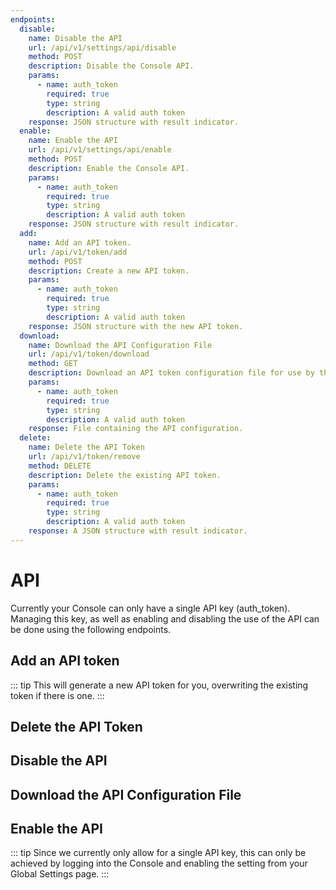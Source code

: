 ```yaml
---
endpoints:
  disable:
    name: Disable the API
    url: /api/v1/settings/api/disable
    method: POST
    description: Disable the Console API.
    params:
      - name: auth_token
        required: true
        type: string
        description: A valid auth token
    response: JSON structure with result indicator.
  enable:
    name: Enable the API
    url: /api/v1/settings/api/enable
    method: POST
    description: Enable the Console API.
    params:
      - name: auth_token
        required: true
        type: string
        description: A valid auth token
    response: JSON structure with result indicator.
  add:
    name: Add an API token.
    url: /api/v1/token/add
    method: POST
    description: Create a new API token.
    params:
      - name: auth_token
        required: true
        type: string
        description: A valid auth token
    response: JSON structure with the new API token.
  download:
    name: Download the API Configuration File
    url: /api/v1/token/download
    method: GET
    description: Download an API token configuration file for use by the Python API.
    params:
      - name: auth_token
        required: true
        type: string
        description: A valid auth token
    response: File containing the API configuration.
  delete:
    name: Delete the API Token
    url: /api/v1/token/remove
    method: DELETE
    description: Delete the existing API token.
    params:
      - name: auth_token
        required: true
        type: string
        description: A valid auth token
    response: A JSON structure with result indicator.
---
```


# API

Currently your Console can only have a single API key (auth_token). Managing this key, as well as enabling and disabling the use of the API can be done using the following endpoints.

<APIEndpoints :endpoints="$page.frontmatter.endpoints" :path="$page.regularPath"/>

## Add an API token

::: tip
This will generate a new API token for you, overwriting the existing token if there is one.
:::

<APIDetails :endpoint="$page.frontmatter.endpoints.add"/>

## Delete the API Token

<APIDetails :endpoint="$page.frontmatter.endpoints.delete"/>

## Disable the API

<APIDetails :endpoint="$page.frontmatter.endpoints.disable"/>

## Download the API Configuration File

<APIDetails :endpoint="$page.frontmatter.endpoints.download"/>

## Enable the API

::: tip
Since we currently only allow for a single API key, this can only be achieved by logging into the Console and enabling the setting from your Global Settings page.
:::

<APIDetails :endpoint="$page.frontmatter.endpoints.enable"/>
